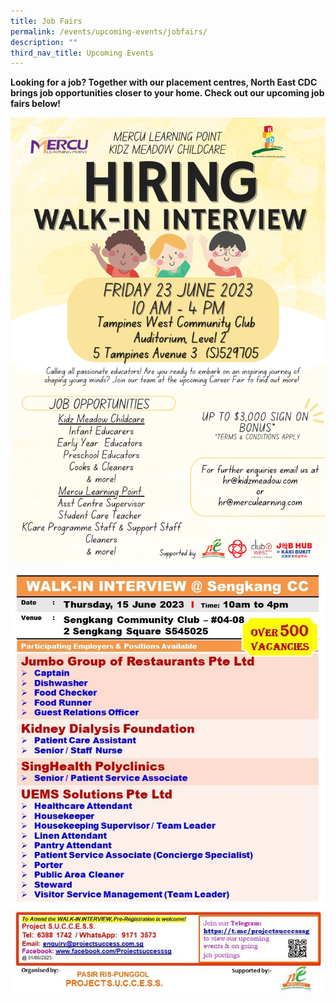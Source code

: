 ```yaml
---
title: Job Fairs
permalink: /events/upcoming-events/jobfairs/
description: ""
third_nav_title: Upcoming Events
---
```

**Looking for a job? Together with our placement centres, North East CDC brings job opportunities closer to your home. Check out our upcoming job fairs below!**

![](/images/mercu%20learning%20point%20kidz%20meadow%20edm_new.png)

![](/images/edm_15june2023_sengkang%20cc_ver2.jpg)

